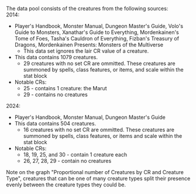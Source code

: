 The data pool consists of the creatures from the following sources:\
2014:
* Player's Handbook, Monster Manual, Dungeon Master's Guide, Volo's Guide to Monsters, Xanathar's Guide to Everything, Mordenkainen's Tome of Foes, Tasha's Cauldron of Everything, Fizban's Treasury of Dragons, Mordenkainen Presents: Monsters of the Multiverse
	* This data set ignores the lair CR value of a creature.
* This data contains 1079 creatures.
	* 29 creatures with no set CR are ommitted. These creatures are summoned by spells, class features, or items, and scale within the stat block
* Notable CRs:
	* 25 - contains 1 creature: the Marut
	* 29 - contains no creatures

2024:
* Player's Handbook, Monster Manual, Dungeon Master's Guide
* This data contains 504 creatures.
	* 16 creatures with no set CR are ommitted. These creatures are summoned by spells, class features, or items and scale within the stat block
* Notable CRs:
	* 18, 19, 25, and 30 - contain 1 creature each
	* 26, 27, 28, 29 - contain no creatures

Note on the graph "Proportional number of Creatures by CR and Creature Type", creatures that can be one of many creature types split their presence evenly between the creature types they could be.
